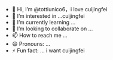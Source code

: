 - 👋 Hi, I’m @tottiunico6，i love cuijingfei
- 👀 I’m interested in ...cuijingfei
- 🌱 I’m currently learning ...
- 💞️ I’m looking to collaborate on ...
- 📫 How to reach me ...
- 😄 Pronouns: ...
- ⚡ Fun fact: ...
i want cuijingfei
<!---
tottiunico6/tottiunico6 is a ✨ special ✨ repository because its `README.md` (this file) appears on your GitHub profile.
You can click the Preview link to take a look at your changes.
--->
